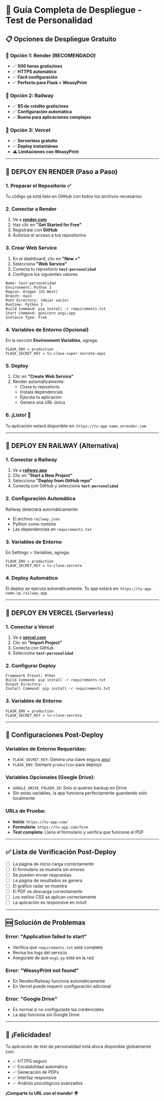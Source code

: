 # 🚀 Guía Completa de Despliegue - Test de Personalidad

## 📋 Opciones de Despliegue Gratuito

### 🥇 **Opción 1: Render (RECOMENDADO)**
- ✅ **500 horas gratis/mes**
- ✅ **HTTPS automático**
- ✅ **Fácil configuración**
- ✅ **Perfecto para Flask + WeasyPrint**

### 🥈 **Opción 2: Railway**
- ✅ **$5 de crédito gratis/mes**
- ✅ **Configuración automática**
- ✅ **Buena para aplicaciones complejas**

### 🥉 **Opción 3: Vercel**
- ✅ **Serverless gratuito**
- ✅ **Deploy instantáneo**
- ⚠️ **Limitaciones con WeasyPrint**

---

## 🎯 DEPLOY EN RENDER (Paso a Paso)

### 1. Preparar el Repositorio ✅
Tu código ya está listo en GitHub con todos los archivos necesarios.

### 2. Conectar a Render

1. Ve a **[render.com](https://render.com)**
2. Haz clic en **"Get Started for Free"**
3. Registrate con **GitHub**
4. Autoriza el acceso a tus repositorios

### 3. Crear Web Service

1. En el dashboard, clic en **"New +"**
2. Selecciona **"Web Service"**
3. Conecta tu repositorio **`test-personalidad`**
4. Configura los siguientes valores:

```
Name: test-personalidad
Environment: Python 3
Region: Oregon (US West)
Branch: main
Root Directory: (dejar vacío)
Runtime: Python 3
Build Command: pip install -r requirements.txt
Start Command: gunicorn wsgi:app
Instance Type: Free
```

### 4. Variables de Entorno (Opcional)

En la sección **Environment Variables**, agrega:

```
FLASK_ENV = production
FLASK_SECRET_KEY = tu-clave-super-secreta-aqui
```

### 5. Deploy

1. Clic en **"Create Web Service"**
2. Render automáticamente:
   - Clona tu repositorio
   - Instala dependencias
   - Ejecuta tu aplicación
   - Genera una URL única

### 6. ¡Listo! 🎉

Tu aplicación estará disponible en: `https://tu-app-name.onrender.com`

---

## 🎯 DEPLOY EN RAILWAY (Alternativa)

### 1. Conectar a Railway

1. Ve a **[railway.app](https://railway.app)**
2. Clic en **"Start a New Project"**
3. Selecciona **"Deploy from GitHub repo"**
4. Conecta con GitHub y selecciona **`test-personalidad`**

### 2. Configuración Automática

Railway detectará automáticamente:
- El archivo `railway.json`
- Python como runtime
- Las dependencias en `requirements.txt`

### 3. Variables de Entorno

En Settings > Variables, agrega:
```
FLASK_ENV = production
FLASK_SECRET_KEY = tu-clave-secreta
```

### 4. Deploy Automático

El deploy se ejecuta automáticamente. Tu app estará en:
`https://tu-app-name.up.railway.app`

---

## 🎯 DEPLOY EN VERCEL (Serverless)

### 1. Conectar a Vercel

1. Ve a **[vercel.com](https://vercel.com)**
2. Clic en **"Import Project"**
3. Conecta con GitHub
4. Selecciona **`test-personalidad`**

### 2. Configurar Deploy

```
Framework Preset: Other
Build Command: pip install -r requirements.txt
Output Directory: .
Install Command: pip install -r requirements.txt
```

### 3. Variables de Entorno

```
FLASK_ENV = production
FLASK_SECRET_KEY = tu-clave-secreta
```

---

## 🔧 Configuraciones Post-Deploy

### Variables de Entorno Requeridas:
- `FLASK_SECRET_KEY`: Genera una clave segura [aquí](https://passwordsgenerator.net/)
- `FLASK_ENV`: Siempre `production` para deploys

### Variables Opcionales (Google Drive):
- `GOOGLE_DRIVE_FOLDER_ID`: Solo si quieres backup en Drive
- Sin estas variables, la app funciona perfectamente guardando solo localmente

### URLs de Prueba:
- **Inicio**: `https://tu-app.com/`
- **Formulario**: `https://tu-app.com/form`
- **Test completo**: Llena el formulario y verifica que funcione el PDF

---

## ✅ Lista de Verificación Post-Deploy

- [ ] La página de inicio carga correctamente
- [ ] El formulario se muestra sin errores
- [ ] Se pueden enviar respuestas
- [ ] La página de resultados se genera
- [ ] El gráfico radar se muestra
- [ ] El PDF se descarga correctamente
- [ ] Los estilos CSS se aplican correctamente
- [ ] La aplicación es responsive en móvil

---

## 🆘 Solución de Problemas

### Error: "Application failed to start"
- Verifica que `requirements.txt` esté completo
- Revisa los logs del servicio
- Asegúrate de que `wsgi.py` esté en la raíz

### Error: "WeasyPrint not found"
- En Render/Railway funciona automáticamente
- En Vercel puede requerir configuración adicional

### Error: "Google Drive"
- Es normal si no configuraste las credenciales
- La app funciona sin Google Drive

---

## 🎉 ¡Felicidades!

Tu aplicación de test de personalidad está ahora disponible globalmente con:
- ✅ HTTPS seguro
- ✅ Escalabilidad automática
- ✅ Generación de PDFs
- ✅ Interfaz responsive
- ✅ Análisis psicológicos avanzados

**¡Comparte tu URL con el mundo!** 🌍
